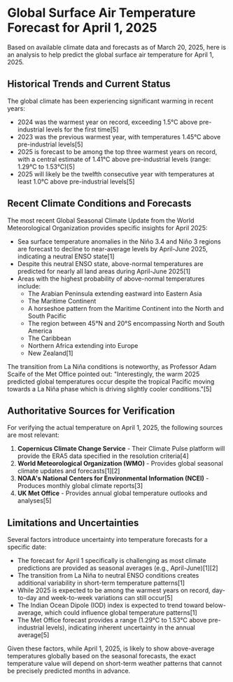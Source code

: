 # Global Surface Air Temperature Forecast for April 1, 2025

Based on available climate data and forecasts as of March 20, 2025, here is an analysis to help predict the global surface air temperature for April 1, 2025.

## Historical Trends and Current Status

The global climate has been experiencing significant warming in recent years:

- 2024 was the warmest year on record, exceeding 1.5°C above pre-industrial levels for the first time[5]
- 2023 was the previous warmest year, with temperatures 1.45°C above pre-industrial levels[5]
- 2025 is forecast to be among the top three warmest years on record, with a central estimate of 1.41°C above pre-industrial levels (range: 1.29°C to 1.53°C)[5]
- 2025 will likely be the twelfth consecutive year with temperatures at least 1.0°C above pre-industrial levels[5]

## Recent Climate Conditions and Forecasts

The most recent Global Seasonal Climate Update from the World Meteorological Organization provides specific insights for April 2025:

- Sea surface temperature anomalies in the Niño 3.4 and Niño 3 regions are forecast to decline to near-average levels by April-June 2025, indicating a neutral ENSO state[1]
- Despite this neutral ENSO state, above-normal temperatures are predicted for nearly all land areas during April-June 2025[1]
- Areas with the highest probability of above-normal temperatures include:
  - The Arabian Peninsula extending eastward into Eastern Asia
  - The Maritime Continent
  - A horseshoe pattern from the Maritime Continent into the North and South Pacific
  - The region between 45°N and 20°S encompassing North and South America
  - The Caribbean
  - Northern Africa extending into Europe
  - New Zealand[1]

The transition from La Niña conditions is noteworthy, as Professor Adam Scaife of the Met Office pointed out: "Interestingly, the warm 2025 predicted global temperatures occur despite the tropical Pacific moving towards a La Niña phase which is driving slightly cooler conditions."[5]

## Authoritative Sources for Verification

For verifying the actual temperature on April 1, 2025, the following sources are most relevant:

1. **Copernicus Climate Change Service** - Their Climate Pulse platform will provide the ERA5 data specified in the resolution criteria[4]
2. **World Meteorological Organization (WMO)** - Provides global seasonal climate updates and forecasts[1][2]
3. **NOAA's National Centers for Environmental Information (NCEI)** - Produces monthly global climate reports[3]
4. **UK Met Office** - Provides annual global temperature outlooks and analyses[5]

## Limitations and Uncertainties

Several factors introduce uncertainty into temperature forecasts for a specific date:

- The forecast for April 1 specifically is challenging as most climate predictions are provided as seasonal averages (e.g., April-June)[1][2]
- The transition from La Niña to neutral ENSO conditions creates additional variability in short-term temperature patterns[1]
- While 2025 is expected to be among the warmest years on record, day-to-day and week-to-week variations can still occur[5]
- The Indian Ocean Dipole (IOD) index is expected to trend toward below-average, which could influence global temperature patterns[1]
- The Met Office forecast provides a range (1.29°C to 1.53°C above pre-industrial levels), indicating inherent uncertainty in the annual average[5]

Given these factors, while April 1, 2025, is likely to show above-average temperatures globally based on the seasonal forecasts, the exact temperature value will depend on short-term weather patterns that cannot be precisely predicted months in advance.